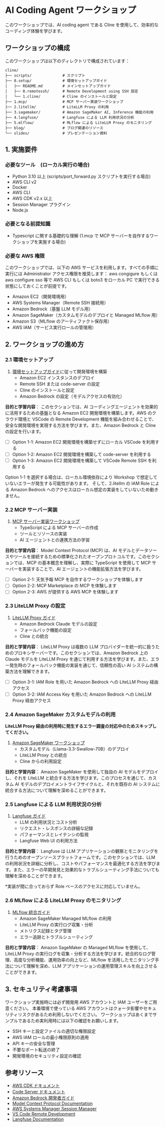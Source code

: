 # AI Coding Agent ワークショップ

このワークショップでは、AI coding agent である Cline を使用して、効率的なコーディング体験を学びます。

## ワークショップの構成

このワークショップは以下のディレクトリで構成されています：

```
cline/
├── scripts/              # スクリプト
├── 0.setup/              # 環境セットアップガイド
│   ├── README.md         # メインセットアップガイド
│   ├── 0.remotessh/      # Remote Development using SSH 設定
│   └── 1.cline/          # Cline のインストールと設定
├── 1.mcp/                # MCP サーバー実装ワークショップ
├── 2.litellm/            # LiteLLM Proxy の利用
├── 3.sagemaker/          # Amazon SageMaker AI, Inference 機能の利用
├── 4.langfuse/           # Langfuse による LLM 利用状況の分析
├── 5.mlflow/             # MLflow による LiteLLM Proxy のモニタリング
├── blog/                 # ブログ関連のリソース
└── slides/               # プレゼンテーション資料
```

## 1. 実施要件

### 必要なツール　(ローカル実行の場合)
- Python 3.10 以上 (scripts/port_forward.py スクリプトを実行する場合)
- AWS CLI v2
- Docker
- AWS CLI
- AWS CDK v2.x 以上
- Session Manager プラグイン
- Node.js

### 必要となる前提知識
- Typescript に関する基礎的な理解 (1.mcp で MCP サーバーを自作するワークショップを実施する場合)

### 必要な AWS 権限

このワークショップでは、以下の AWS サービスを利用します。すべての手順に実行には Administrator アクセス権限を推奨します：
aws congigure もしくは aws configure sso 等で AWS CLI もしくは boto3 をローカル PC で実行できる状態にしておくことが前提です。

- Amazon EC2（開発環境用）
- AWS Systems Manager（Remote SSH 接続用）
- Amazon Bedrock（基盤 LLM モデル用）
- Amazon SageMaker（カスタムモデルのデプロイと Managed MLflow 用）
- Amazon S3（MLflow のアーティファクト保存用）
- AWS IAM（サービス実行ロールの管理用）

## 2. ワークショップの進め方

### 2.1 環境セットアップ
1. [環境セットアップガイド](0.setup/README.md)に従って開発環境を構築
   - Amazon EC2 インスタンスのデプロイ
   - Remote SSH または code-server の設定
   - Cline のインストールと設定
   - Amazon Bedrock の設定（モデルアクセスの有効化）

**目的と学習内容**：
このセクションでは、AI コーディングエージェントを効果的に活用するための基盤となる Amazon EC2 開発環境を構築します。AWS のクラウド環境と VSCode の Remote Development 機能を組み合わせることで、安全な開発環境を実現する方法を学びます。また、Amazon Bedrock と Cline の設定を行います。

- [ ] Option 1-1: Amazon EC2 開発環境を構築せずにローカル VSCode を利用する
- [ ] Option 1-2: Amazon EC2 開発環境を構築して code-server を利用する
- [ ] Option 1-3: Amazon EC2 開発環境を構築して VSCode Remote SSH を利用する

Option 1-1 を選択する場合は、ローカル環境依存により Workshop で想定していないエラーが発生する可能性があります。
そして、2.litellm の IAM Role による Amazon Bedrock へのアクセスはローカル想定の実装をしていないため動きません。

### 2.2 MCP サーバー実装
1. [MCP サーバー実装ワークショップ](1.mcp/README.md)
   - TypeScript による MCP サーバーの作成
   - ツールとリソースの実装
   - AI エージェントとの連携方法の学習

**目的と学習内容**：
Model Context Protocol (MCP) は、AI モデルとデータソースやツールを接続するための標準化されたオープンプロトコルです。このセクションでは、MCP の基本概念を理解し、実際に TypeScript を使用して MCP サーバーを実装することで、AI エージェントの機能拡張方法を学びます。

- [ ] Option 2-1: 天気予報 MCP を自作するワークショップを体験します
- [ ] Option 2-2: MCP Marketplace の MCP を体験します
- [ ] Option 2-3: AWS が提供する AWS MCP を体験します

### 2.3 LiteLLM Proxy の設定
1. [LiteLLM Proxy ガイド](2.litellm/README.md)
   - Amazon Bedrock Claude モデルの設定
   - フォールバック機能の設定
   - Cline との統合

**目的と学習内容**：
LiteLLM Proxy は複数の LLM プロバイダーを統一的に扱うためのプロキシサーバーです。このセクションでは、Amazon Bedrock 上の Claude モデルを LiteLLM Proxy を通じて利用する方法を学びます。また、エラー発生時のフォールバック機能の実装を通じて、信頼性の高い AI システムの構築方法を理解できます。

- [ ] Option 3-1: IAM Role を用いた Amazon Bedrock への LiteLLM Proxy 経由アクセス
- [ ] Option 3-2: IAM Access Key を用いた Amazon Bedrock への LiteLLM Proxy 経由アクセス

### 2.4 Amazon SageMaker カスタムモデルの利用

**LiteLLM Proxy 経由の利用時に発生するエラー調査の対応中のためスキップしてください。**

1. [Amazon SageMaker ワークショップ](3.sagemaker/README.md)
   - カスタムモデル（Llama-3.3-Swallow-70B）のデプロイ
   - LiteLLM Proxy との統合
   - Cline からの利用設定

**目的と学習内容**：
Amazon SageMaker を使用して独自の AI モデルをデプロイし、それを LiteLLM と統合する方法を学びます。このプロセスを通じて、カスタム AI モデルのデプロイメントライフサイクルと、それを既存の AI システムに統合する方法について理解を深めることができます。

### 2.5 Langfuse による LLM 利用状況の分析
1. [Langfuse ガイド](4.langfuse/README.md)
   - LLM の利用状況とコスト分析
   - リクエスト・レスポンスの詳細な記録
   - パフォーマンスとレイテンシの監視
   - Langfuse Web UI の利用方法

**目的と学習内容**：
Langfuse は LLM アプリケーションの観察とモニタリングを行うためのオープンソースプラットフォームです。このセクションでは、LLM の利用状況を詳細に分析し、コストやパフォーマンスを最適化する方法を学びます。また、エラーの早期発見と効果的なトラブルシューティング手法についても理解を深めることができます。

*実装が間に合っておらず Role ベースのアクセスに対応していません。

### 2.6 MLflow による LiteLLM Proxy のモニタリング
1. [MLflow 統合ガイド](5.mlflow/README.md)
   - Amazon SageMaker Managed MLflow の利用
   - LiteLLM Proxy の実行ログ収集・分析
   - メトリクス記録とタグ管理
   - エラー追跡とトラブルシューティング

**目的と学習内容**：
Amazon SageMaker の Managed MLflow を使用して、LiteLLM Proxy の実行ログを収集・分析する方法を学びます。統合的なログ管理、高度な分析機能、運用効率の向上など、MLflow を活用したモニタリング手法について理解を深め、LLM アプリケーションの運用管理スキルを向上させることができます。

## 3. セキュリティ考慮事項

ワークショップ実施時には必ず開発用 AWS アカウントと IAM ユーザーをご用意ください。
本番環境で使っている AWS アカウントはクォータ影響やセキュリティリスクがあるため利用しないでください。
ワークショップはあくまでサンプルであるため実利用時には以下の確認をお願いします。

- SSH キーと設定ファイルの適切な権限設定
- AWS IAM ロールの最小権限原則の適用
- API キーの安全な管理
- 不要なポート転送の終了
- 開発環境のセキュリティ設定の確認

## 参考リソース

- [AWS CDK ドキュメント](https://docs.aws.amazon.com/ja_jp/cdk/latest/guide/home.html)
- [Code Server ドキュメント](https://coder.com/docs/code-server/latest)
- [Amazon Bedrock 開発者ガイド](https://docs.aws.amazon.com/bedrock/latest/userguide/what-is-bedrock.html)
- [Model Context Protocol Documentation](https://modelcontextprotocol.github.io/)
- [AWS Systems Manager Session Manager](https://docs.aws.amazon.com/systems-manager/latest/userguide/session-manager.html)
- [VS Code Remote Development](https://code.visualstudio.com/docs/remote/remote-overview)
- [Langfuse Documentation](https://langfuse.com/docs)
